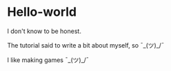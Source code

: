 # Hello-world
I don't know to be honest.

The tutorial said to write a bit about myself, so ¯\_(ツ)_/¯

I like making games ¯\_(ツ)_/¯
